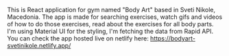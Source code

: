 This is React application for gym named "Body Art"  based in Sveti Nikole, Macedonia.
The app is made for searching exercises, watch gifs and  videos of how to do those exercises, read about the exercises for all body parts.
I'm using Material UI for the styling, I'm fetching the data from Rapid API.
You can check the app hosted live on netlify here: https://bodyart-svetinikole.netlify.app/
